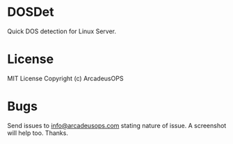# DOSDet
 Quick DOS detection for Linux Server.

# License
MIT License
Copyright (c) ArcadeusOPS

# Bugs
Send issues to info@arcadeusops.com stating nature of issue. A screenshot will help too. Thanks.
